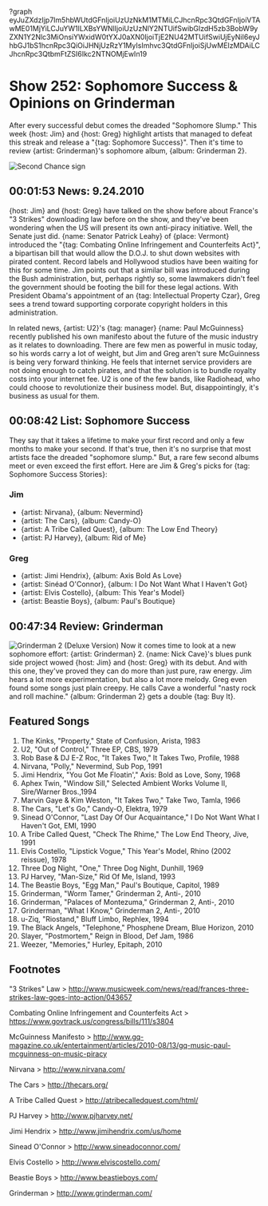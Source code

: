 ?graph eyJuZXdzIjp7Im5hbWUtdGFnIjoiUzUzNkM1MTMiLCJhcnRpc3QtdGFnIjoiVTAwME01MjYiLCJuYW1lLXBsYWNlIjoiUzUzNlY2NTUifSwibGlzdH5zb3BobW9yZXN1Y2Nlc3MiOnsiYWxidW0tYXJ0aXN0IjoiTjE2NU42MTUifSwiUjEyNiI6eyJhbGJ1bS1hcnRpc3QiOiJHNjUzRzY1MyIsImhvc3QtdGFnIjoiSjUwMEIzMDAiLCJhcnRpc3QtbmFtZSI6Ikc2NTNOMjEwIn19

# Show 252: Sophomore Success & Opinions on Grinderman
After every successful debut comes the dreaded "Sophomore Slump." This week {host: Jim} and {host: Greg} highlight artists that managed to defeat this streak and release a "{tag: Sophomore Success}". Then it's time to review {artist: Grinderman}'s sophomore album, {album: Grinderman 2}.

![Second Chance sign](http://static.soundopinions.org/images/2010/secondchance.jpg)

## 00:01:53 News: 9.24.2010
{host: Jim} and {host: Greg} have talked on the show before about France's "3 Strikes" downloading law before on the show, and they've been wondering when the US will present its own anti-piracy initiative. Well, the Senate just did. {name: Senator Patrick Leahy} of {place: Vermont} introduced the "{tag: Combating Online Infringement and Counterfeits Act}", a bipartisan bill that would allow the D.O.J. to shut down websites with pirated content. Record labels and Hollywood studios have been waiting for this for some time. Jim points out that a similar bill was introduced during the Bush administration, but, perhaps rightly so, some lawmakers didn't feel the government should be footing the bill for these legal actions. With President Obama's appointment of an {tag: Intellectual Property Czar}, Greg sees a trend toward supporting corporate copyright holders in this administration.

In related news, {artist: U2}'s {tag: manager} {name: Paul McGuinness} recently published his own manifesto about the future of the music industry as it relates to downloading. There are few men as powerful in music today, so his words carry a lot of weight, but Jim and Greg aren't sure McGuinness is being very forward thinking. He feels that internet service providers are not doing enough to catch pirates, and that the solution is to bundle royalty costs into your internet fee. U2 is one of the few bands, like Radiohead, who could choose to revolutionize their business model. But, disappointingly, it's business as usual for them.

## 00:08:42 List: Sophomore Success
They say that it takes a lifetime to make your first record and only a few months to make your second. If that's true, then it's no surprise that most artists face the dreaded "sophomore slump." But, a rare few second albums meet or even exceed the first effort. Here are Jim & Greg's picks for {tag: Sophomore Success Stories}:

### Jim
- {artist: Nirvana}, {album: Nevermind}
- {artist: The Cars}, {album: Candy-O}
- {artist: A Tribe Called Quest}, {album: The Low End Theory}
- {artist: PJ Harvey}, {album: Rid of Me}

### Greg
- {artist: Jimi Hendrix}, {album: Axis Bold As Love}
- {artist: Sinéad O'Connor}, {album: I Do Not Want What I Haven't Got}
- {artist: Elvis Costello}, {album: This Year's Model}
- {artist: Beastie Boys}, {album: Paul's Boutique}

## 00:47:34 Review: Grinderman
![Grinderman 2 (Deluxe Version)](http://is3.mzstatic.com/image/thumb/Music/v4/27/df/0f/27df0ffb-31ab-f375-33e7-d5286752f43a/source/600x600bb.jpg "209501657/387298312")
Now it comes time to look at a new sophomore effort: {artist: Grinderman} 2. {name: Nick Cave}'s blues punk side project wowed {host: Jim} and {host: Greg} with its debut. And with this one, they've proved they can do more than just pure, raw energy. Jim hears a lot more experimentation, but also a lot more melody. Greg even found some songs just plain creepy. He calls Cave a wonderful "nasty rock and roll machine." {album: Grinderman 2} gets a double {tag: Buy It}.


## Featured Songs
1. The Kinks, "Property," State of Confusion, Arista, 1983
2. U2, "Out of Control," Three EP, CBS, 1979
3. Rob Base & DJ E-Z Roc, "It Takes Two," It Takes Two, Profile, 1988
4. Nirvana, "Polly," Nevermind, Sub Pop, 1991
5. Jimi Hendrix, "You Got Me Floatin'," Axis: Bold as Love, Sony, 1968
6. Aphex Twin, "Window Sill," Selected Ambient Works Volume II, Sire/Warner Bros.,1994
7. Marvin Gaye & Kim Weston, "It Takes Two," Take Two, Tamla, 1966
8. The Cars, "Let's Go," Candy-O, Elektra, 1979
9. Sinead O'Connor, "Last Day Of Our Acquaintance," I Do Not Want What I Haven't Got, EMI, 1990
10. A Tribe Called Quest, "Check The Rhime," The Low End Theory, Jive, 1991
11. Elvis Costello, "Lipstick Vogue," This Year's Model, Rhino (2002 reissue), 1978
12. Three Dog Night, "One," Three Dog Night, Dunhill, 1969
13. PJ Harvey, "Man-Size," Rid Of Me, Island, 1993
14. The Beastie Boys, "Egg Man," Paul's Boutique, Capitol, 1989
15. Grinderman, "Worm Tamer," Grinderman 2, Anti-, 2010 
16. Grinderman, "Palaces of Montezuma," Grinderman 2, Anti-, 2010
17. Grinderman, "What I Know," Grinderman 2, Anti-, 2010
18. u-Ziq, "Riostand," Bluff Limbo, Rephlex, 1994
19. The Black Angels, "Telephone," Phosphene Dream, Blue Horizon, 2010
20. Slayer, "Postmortem," Reign in Blood, Def Jam, 1986
21. Weezer, "Memories," Hurley, Epitaph, 2010

## Footnotes

"3 Strikes" Law > http://www.musicweek.com/news/read/frances-three-strikes-law-goes-into-action/043657

Combating Online Infringement and Counterfeits Act > https://www.govtrack.us/congress/bills/111/s3804

McGuinness Manifesto > http://www.gq-magazine.co.uk/entertainment/articles/2010-08/13/gq-music-paul-mcguinness-on-music-piracy

Nirvana > http://www.nirvana.com/

The Cars > http://thecars.org/

A Tribe Called Quest > http://atribecalledquest.com/html/

PJ Harvey > http://www.pjharvey.net/

Jimi Hendrix > http://www.jimihendrix.com/us/home

Sinead O'Connor > http://www.sineadoconnor.com/

Elvis Costello > http://www.elviscostello.com/

Beastie Boys > http://www.beastieboys.com/

Grinderman > http://www.grinderman.com/
